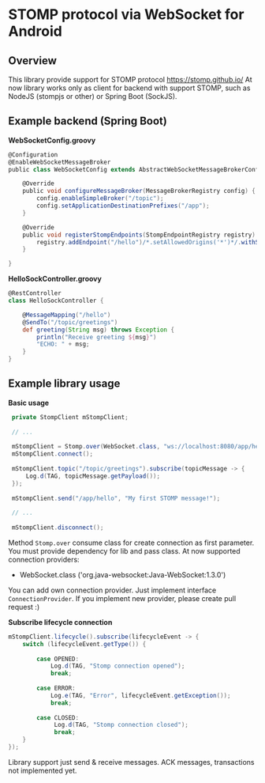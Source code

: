 # STOMP protocol via WebSocket for Android

## Overview

This library provide support for STOMP protocol https://stomp.github.io/
At now library works only as client for backend with support STOMP, such as
NodeJS (stompjs or other) or Spring Boot (SockJS).

## Example backend (Spring Boot)

**WebSocketConfig.groovy**
``` groovy
@Configuration
@EnableWebSocketMessageBroker
public class WebSocketConfig extends AbstractWebSocketMessageBrokerConfigurer {

    @Override
    public void configureMessageBroker(MessageBrokerRegistry config) {
        config.enableSimpleBroker("/topic");
        config.setApplicationDestinationPrefixes("/app");
    }

    @Override
    public void registerStompEndpoints(StompEndpointRegistry registry) {
        registry.addEndpoint("/hello")/*.setAllowedOrigins('*')*/.withSockJS();
    }

}
```

**HelloSockController.groovy**
``` groovy
@RestController
class HelloSockController {

    @MessageMapping("/hello")
    @SendTo("/topic/greetings")
    def greeting(String msg) throws Exception {
        println("Receive greeting ${msg}")
        "ECHO: " + msg;
    }
}
```

## Example library usage

**Basic usage**
``` java
 private StompClient mStompClient;
 
 // ...
 
 mStompClient = Stomp.over(WebSocket.class, "ws://localhost:8080/app/hello/websocket");
 mStompClient.connect();
  
 mStompClient.topic("/topic/greetings").subscribe(topicMessage -> {
     Log.d(TAG, topicMessage.getPayload());
 });
  
 mStompClient.send("/app/hello", "My first STOMP message!");
  
 // ...
 
 mStompClient.disconnect();

```

Method `Stomp.over` consume class for create connection as first parameter.
You must provide dependency for lib and pass class.
At now supported connection providers:
- WebSocket.class ('org.java-websocket:Java-WebSocket:1.3.0')

You can add own connection provider. Just implement interface `ConnectionProvider`.
If you implement new provider, please create pull request :)

**Subscribe lifecycle connection**
``` java
mStompClient.lifecycle().subscribe(lifecycleEvent -> {
    switch (lifecycleEvent.getType()) {
    
        case OPENED:
            Log.d(TAG, "Stomp connection opened");
            break;
            
        case ERROR:
            Log.e(TAG, "Error", lifecycleEvent.getException());
            break;
            
        case CLOSED:
             Log.d(TAG, "Stomp connection closed");
             break;
    }
});
```

Library support just send & receive messages. ACK messages, transactions not implemented yet.
